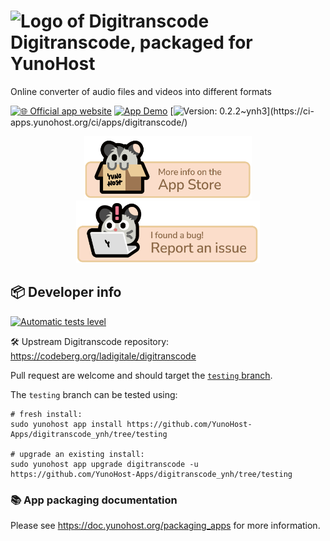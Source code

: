 <!--
N.B.: This README was automatically generated by <https://github.com/YunoHost/apps_tools/blob/main/readme_generator>
It shall NOT be edited by hand.
-->

<h1>
  <img src="https://raw.githubusercontent.com/YunoHost/apps/main/logos/digitranscode.png" width="32px" alt="Logo of Digitranscode">
  Digitranscode, packaged for YunoHost
</h1>

Online converter of audio files and videos into different formats

[![🌐 Official app website](https://img.shields.io/badge/Official_app_website-darkgreen?style=for-the-badge)](https://ladigitale.dev/)
[![App Demo](https://img.shields.io/badge/App_Demo-blue?style=for-the-badge)](https://ladigitale.dev/digitranscode/)
[![Version: 0.2.2~ynh3](https://img.shields.io/badge/Version-0.2.2~ynh3-rgba(0,150,0,1)?style=for-the-badge)](https://ci-apps.yunohost.org/ci/apps/digitranscode/)

<div align="center">
<a href="https://apps.yunohost.org/app/digitranscode"><img height="100px" src="https://github.com/YunoHost/yunohost-artwork/raw/refs/heads/main/badges/neopossum-badges/badge_more_info_on_the_appstore.svg"/></a>
<a href="https://github.com/YunoHost-Apps/digitranscode_ynh/issues"><img height="100px" src="https://github.com/YunoHost/yunohost-artwork/raw/refs/heads/main/badges/neopossum-badges/badge_report_an_issue.svg"/></a>
</div>

## 📦 Developer info

[![Automatic tests level](https://apps.yunohost.org/badge/cilevel/digitranscode)](https://ci-apps.yunohost.org/ci/apps/digitranscode/)

🛠️ Upstream Digitranscode repository: <https://codeberg.org/ladigitale/digitranscode>

Pull request are welcome and should target the [`testing` branch](https://github.com/YunoHost-Apps/digitranscode_ynh/tree/testing).

The `testing` branch can be tested using:
```
# fresh install:
sudo yunohost app install https://github.com/YunoHost-Apps/digitranscode_ynh/tree/testing

# upgrade an existing install:
sudo yunohost app upgrade digitranscode -u https://github.com/YunoHost-Apps/digitranscode_ynh/tree/testing
```

### 📚 App packaging documentation

Please see <https://doc.yunohost.org/packaging_apps> for more information.